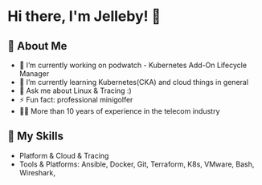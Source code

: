 # Hi there, I'm Jelleby! 👋



## 🌟 About Me

- 🔭 I’m currently working on podwatch - Kubernetes Add-On Lifecycle Manager 
- 🌱 I’m currently learning Kubernetes(CKA) and cloud things in general
- 💬 Ask me about Linux & Tracing :)
- ⚡ Fun fact: professional minigolfer
- 🧑‍💻 More than 10 years of experience in the telecom industry



## 🚀 My Skills

- Platform & Cloud & Tracing
- Tools & Platforms: Ansible, Docker, Git, Terraform, K8s, VMware, Bash, Wireshark, 

  

